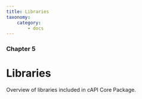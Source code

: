 ```yaml
---
title: Libraries
taxonomy:
    category:
        - docs
---
```


### Chapter 5

# Libraries

Overview of libraries included in cAPI Core Package.